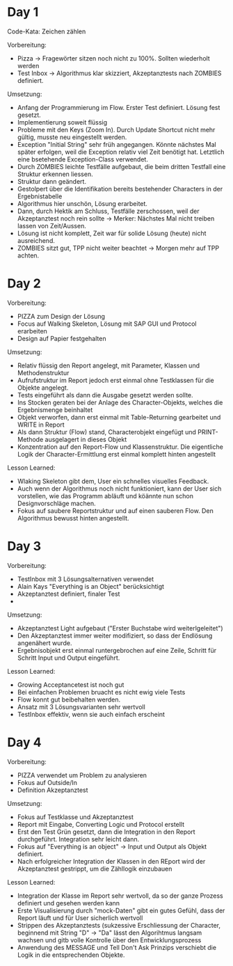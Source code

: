 # Day 1

Code-Kata: Zeichen zählen

Vorbereitung: 
 - Pizza -> Fragewörter sitzen noch nicht zu 100%. Sollten wiederholt werden
 - Test Inbox -> Algorithmus klar skizziert, Akzeptanztests nach ZOMBIES definiert.
              
Umsetzung: 
 - Anfang der Programmierung im Flow. Erster Test definiert. Lösung fest gesetzt.
 - Implementierung soweit flüssig
 - Probleme mit den Keys (Zoom In). Durch Update Shortcut nicht mehr gültig, musste neu eingestellt werden.
 - Exception "Initial String" sehr früh angegangen. Könnte nächstes Mal später erfolgen, weil die Exception relativ viel Zeit benötigt hat. Letztlich eine bsetehende Exception-Class verwendet.
 - Durch ZOMBIES leichte Testfälle aufgebaut, die beim dritten Testfall eine Struktur erkennen liessen.
 - Struktur dann geändert. 
 - Gestolpert über die Identifikation bereits bestehender Characters in der Ergebnistabelle
 - Algorithmus hier unschön, Lösung erarbeitet.
 - Dann, durch Hektik am Schluss, Testfälle zerschossen, weil der Akzeptanztest noch rein sollte -> Merker: Nächstes Mal nicht treiben lassen von Zeit/Aussen.
 - Lösung ist nicht komplett, Zeit war für solide Lösung (heute) nicht ausreichend.
 - ZOMBIES sitzt gut, TPP nicht weiter beachtet -> Morgen mehr auf TPP achten.

# Day 2

Vorbereitung:
 - PIZZA zum Design der Lösung
 - Focus auf Walking Skeleton, Lösung mit SAP GUI und Protocol erarbeiten
 - Design auf Papier festgehalten

Umsetzung:
 - Relativ flüssig den Report angelegt, mit Parameter, Klassen und Methodenstruktur
 - Aufrufstruktur im Report jedoch erst einmal ohne Testklassen für die Objekte angelegt.
 - Tests eingeführt als dann die Ausgabe gesetzt werden sollte.
 - Ins Stocken geraten bei der Anlage des Character-Objekts, welches die Ergebnismenge beinhaltet
 - Objekt verworfen, dann erst einmal mit Table-Returning gearbeitet und WRITE in Report
 - Als dann Struktur (Flow) stand, Characterobjekt eingefügt und PRINT-Methode ausgelagert in dieses Objekt
 - Konzentration auf den Report-Flow und Klassenstruktur. Die eigentliche Logik der Character-Ermittlung erst einmal komplett hinten angestellt

Lesson Learned:
 - Wlaking Skeleton gibt dem, User ein schnelles visuelles Feedback.
 - Auch wenn der Algorithmus noch nicht funktioniert, kann der User sich vorstellen, wie das Programm abläuft und köännte nun schon Designvorschläge machen.
 - Fokus auf saubere Reportstruktur und auf einen sauberen Flow. Den Algorithmus bewusst hinten angestellt. 

# Day 3

Vorbereitung:
 - TestInbox mit 3 Lösungsalternativen verwendet
 - Alain Kays "Everything is an Object" berücksichtigt
 - Akzeptanztest definiert, finaler Test
 - 
Umsetzung:
 - Akzeptanztest Light aufgebaut ("Erster Buchstabe wird weiterlgeleitet")
 - Den Akzeptanztest immer weiter modifiziert, so dass der Endlösung angenähert wurde.
 - Ergebnisobjekt erst einmal runtergebrochen auf eine Zeile, Schritt für Schritt Input und Output eingeführt.

Lesson Learned:
 - Growing Acceptancetest ist noch gut
 - Bei einfachen Problemen bruacht es nicht ewig viele Tests
 - Flow konnt gut beibehalten werden.
 - Ansatz mit 3 Lösungsvarianten sehr wertvoll
 - TestInbox effektiv, wenn sie auch einfach erscheint 

# Day 4

Vorbereitung:
 - PIZZA verwendet um Problem zu analysieren
 - Fokus auf Outside/In
 - Definition Akzeptanztest 

Umsetzung:
 - Fokus auf Testklasse und Akzeptanztest
 - Report mit Eingabe, Converting Logic und Protocol erstellt
 - Erst den Test Grün gesetzt, dann die Integration in den Report durchgeführt. Integration sehr leicht dann.
 - Fokus auf "Everything is an object" -> Input und Output als Objekt definiert.
 - Nach erfolgreicher Integration der Klassen in den REport wird der Akzeptanztest gestrippt, um die Zähllogik einzubauen

Lesson Learned:
 - Integration der Klasse im Report sehr wertvoll, da so der ganze Prozess definiert und gesehen werden kann
 - Erste Visualisierung durch "mock-Daten" gibt ein gutes Gefühl, dass der Report läuft und für User sicherlich wertvoll
 - Strippen des Akzeptanztests (sukzessive Erschliessung der Character, beginnend mit String "D" -> "Da" lässt den Algorihtmus langsam wachsen und gitb volle Kontrolle über den Entwicklungsprozess
 - Anwendung des MESSAGE und Tell Don't Ask Prinzips verschiebt die Logik in die entsprechenden Objekte.
